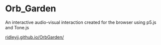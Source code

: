 # Orb_Garden
An interactive audio-visual interaction created for the browser using p5.js and Tone.js

[ridleyjj.github.io/OrbGarden/](https://ridleyjj.github.io/OrbGarden/)
